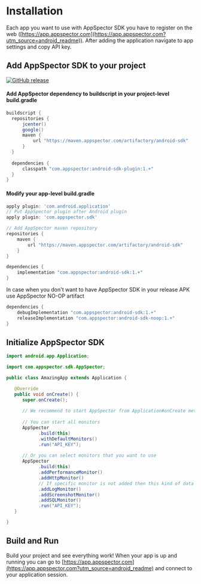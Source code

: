 # Installation

Each app you want to use with AppSpector SDK you have to register on the web ([https://app.appspector.com](https://app.appspector.com?utm_source=android_readme)).
After adding the application navigate to app settings and copy API key.

## Add AppSpector SDK to your project
<!-- integration-manual-start -->
[![GitHub release](https://img.shields.io/github/release/appspector/android-sdk.svg)](https://github.com/appspector/android-sdk/releases)

#### Add AppSpector dependency to buildscript in your project-level build.gradle
```groovy
buildscript {
  repositories {
      jcenter()
      google()
      maven {
          url "https://maven.appspector.com/artifactory/android-sdk"
      }
  }
  
  dependencies {
      classpath "com.appspector:android-sdk-plugin:1.+"
  }
}
```

#### Modify your app-level build.gradle
```groovy
apply plugin: 'com.android.application'
// Put AppSpector plugin after Android plugin
apply plugin: 'com.appspector.sdk'

// Add AppSpector maven repository
repositories {
    maven {
        url "https://maven.appspector.com/artifactory/android-sdk"
    }
}

dependencies {
    implementation "com.appspector:android-sdk:1.+"
}
```

In case when you don't want to have AppSpector SDK in your release APK use AppSpector NO-OP artifact
```groovy
dependencies {
    debugImplementation "com.appspector:android-sdk:1.+"
    releaseImplementation "com.appspector:android-sdk-noop:1.+"
}
```
<!-- integration-manual-end -->

## Initialize AppSpector SDK
<!-- initialization-manual-start -->
```java
import android.app.Application;

import com.appspector.sdk.AppSpector;

public class AmazingApp extends Application {

   @Override
   public void onCreate() {
      super.onCreate();
      
      // We recommend to start AppSpector from Application#onCreate method
      
      // You can start all monitors
      AppSpector
            .build(this)
            .withDefaultMonitors()            
            .run("API_KEY");
            
      // Or you can select monitors that you want to use
      AppSpector
            .build(this)
            .addPerformanceMonitor()
            .addHttpMonitor()
            // If specific monitor is not added then this kind of data won't be tracked and available on the web
            .addLogMonitor()
            .addScreenshotMonitor()
            .addSQLMonitor()
            .run("API_KEY");
   }

}
```
<!-- initialization-manual-end -->

## Build and Run

Build your project and see everything work! When your app is up and running you can go to [https://app.appspector.com](https://app.appspector.com?utm_source=android_readme) and connect to your application session.
